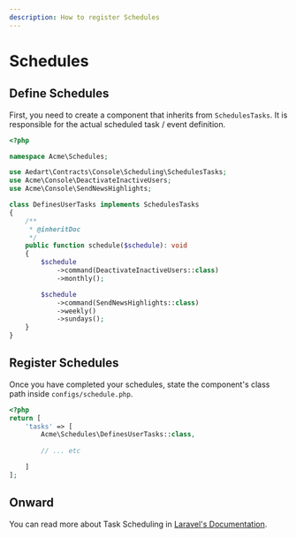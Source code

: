 ```yaml
---
description: How to register Schedules
---
```

# Schedules

## Define Schedules

First, you need to create a component that inherits from `SchedulesTasks`.
It is responsible for the actual scheduled task / event definition.

```php
<?php

namespace Acme\Schedules;

use Aedart\Contracts\Console\Scheduling\SchedulesTasks;
use Acme\Console\DeactivateInactiveUsers;
use Acme\Console\SendNewsHighlights;

class DefinesUserTasks implements SchedulesTasks
{
    /**
     * @inheritDoc
     */
    public function schedule($schedule): void
    {
        $schedule
            ->command(DeactivateInactiveUsers::class)
            ->monthly();

        $schedule
            ->command(SendNewsHighlights::class)
            ->weekly()
            ->sundays();
    }
}
```

## Register Schedules

Once you have completed your schedules, state the component's class path inside `configs/schedule.php`.

```php
<?php
return [
    'tasks' => [
        Acme\Schedules\DefinesUserTasks::class,
        
        // ... etc

    ]
];
```

## Onward

You can read more about Task Scheduling in [Laravel's Documentation](https://laravel.com/docs/6.x/scheduling).
